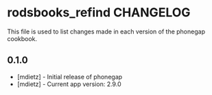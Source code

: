 rodsbooks_refind CHANGELOG
==========================

This file is used to list changes made in each version of the phonegap cookbook.

0.1.0
-----
- [mdietz] - Initial release of phonegap
- [mdietz] - Current app version: 2.9.0
